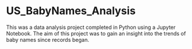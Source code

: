 # US_BabyNames_Analysis
This was a data analysis project completed in Python using a Jupyter Notebook. The aim of this project was to gain an insight into the trends of baby names since records began. 

